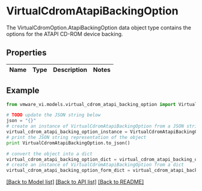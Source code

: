 # VirtualCdromAtapiBackingOption

The VirtualCdromOption.AtapiBackingOption data object type contains the options for the ATAPI CD-ROM device backing. 

## Properties
Name | Type | Description | Notes
------------ | ------------- | ------------- | -------------

## Example

```python
from vmware_vi.models.virtual_cdrom_atapi_backing_option import VirtualCdromAtapiBackingOption

# TODO update the JSON string below
json = "{}"
# create an instance of VirtualCdromAtapiBackingOption from a JSON string
virtual_cdrom_atapi_backing_option_instance = VirtualCdromAtapiBackingOption.from_json(json)
# print the JSON string representation of the object
print VirtualCdromAtapiBackingOption.to_json()

# convert the object into a dict
virtual_cdrom_atapi_backing_option_dict = virtual_cdrom_atapi_backing_option_instance.to_dict()
# create an instance of VirtualCdromAtapiBackingOption from a dict
virtual_cdrom_atapi_backing_option_form_dict = virtual_cdrom_atapi_backing_option.from_dict(virtual_cdrom_atapi_backing_option_dict)
```
[[Back to Model list]](../README.md#documentation-for-models) [[Back to API list]](../README.md#documentation-for-api-endpoints) [[Back to README]](../README.md)


